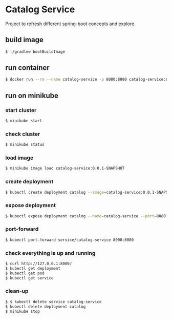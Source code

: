 # Catalog Service

Project to refresh different spring-boot concepts and explore.

## build image

```bash
$ ./gradlew bootBuildImage
```

## run container

```bash
$ docker run --rm --name catalog-service -p 8080:8080 catalog-service:0.0.1-SNAPSHOT
```

## run on minikube

### start cluster
```bash
$ minikube start 
```

### check cluster
```bash
$ minikube status 
```

### load image
```bash
$ minikube image load catalog-service:0.0.1-SNAPSHOT
```

### create deployment
```bash
$ kubectl create deployment catalog --image=catalog-service:0.0.1-SNAPSHOT
```

### expose deployment
```bash
$ kubectl expose deployment catalog --name=catalog-service --port=8080
```

### port-forward
```bash
$ kubectl port-forward service/catalog-service 8000:8080
```

### check everything is up and running
```bash
$ curl http://127.0.0.1:8000/
$ kubectl get deployment
$ kubectl get pod
$ kubectl get service
```

### clean-up
```bash
$ $ kubectl delete service catalog-service
$ kubectl delete deployment catalog
$ minikube stop
```